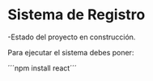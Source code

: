 <h1>Sistema de Registro</h1>

-Estado del proyecto en construcción.

Para ejecutar el sistema debes poner:

´´´npm install react´´´
